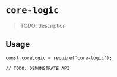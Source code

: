 # `core-logic`

> TODO: description

## Usage

```
const coreLogic = require('core-logic');

// TODO: DEMONSTRATE API
```
